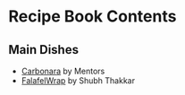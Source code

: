 # Recipe Book Contents

## Main Dishes
- [Carbonara](/Exercise1/recipes/mentor-classic-carbonara.md) by Mentors
- [FalafelWrap](/recipes/shubh-falafelwrap.md) by Shubh Thakkar
